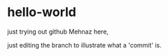 # hello-world
just trying out github
Mehnaz here,

just editing the branch to illustrate what a 'commit' is.
